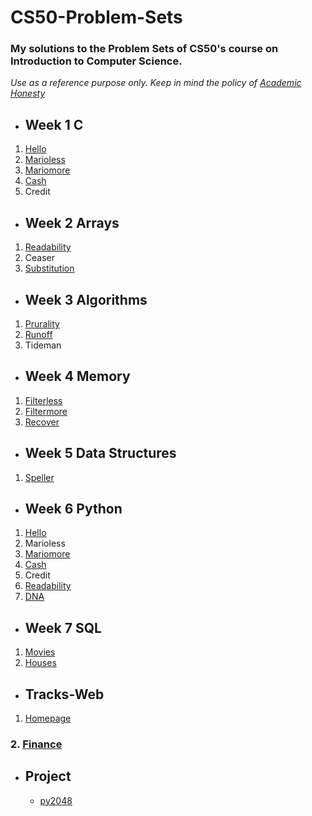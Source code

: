 # CS50-Problem-Sets
### My solutions to the Problem Sets of CS50's course on Introduction to Computer Science.
*Use as a reference purpose only. Keep in mind the policy of [Academic Honesty](https://cs50.harvard.edu/x/2020/syllabus/)*

 * ## Week 1 C
  1. [Hello](https://cs50.harvard.edu/x/2020/psets/1/hello/)
  2. [Marioless](https://cs50.harvard.edu/x/2020/psets/1/mario/less/)
  3. [Mariomore](https://cs50.harvard.edu/x/2020/psets/1/mario/more/)
  4. [Cash](https://cs50.harvard.edu/x/2020/psets/1/cash/)
  5. Credit
  
 * ## Week 2 Arrays
  1. [Readability](https://cs50.harvard.edu/x/2020/psets/2/readability/)
  2. Ceaser
  3. [Substitution](https://cs50.harvard.edu/x/2020/psets/2/substitution/)

 * ## Week 3 Algorithms
  1. [Prurality](https://cs50.harvard.edu/x/2020/psets/3/plurality/)
  2. [Runoff](https://cs50.harvard.edu/x/2020/psets/3/runoff/)
  3. Tideman
  
  * ## Week 4 Memory
  1. [Filterless](https://cs50.harvard.edu/x/2020/psets/4/filter/less/)
  2. [Filtermore](https://cs50.harvard.edu/x/2020/psets/4/filter/more/)
  3. [Recover](https://cs50.harvard.edu/x/2020/psets/4/recover/)
    
  * ## Week 5 Data Structures
  1. [Speller](https://cs50.harvard.edu/x/2020/psets/5/speller/)
    
  * ## Week 6 Python
  1. [Hello](https://cs50.harvard.edu/x/2020/psets/6/hello/)
  2. Marioless
  3. [Mariomore](https://cs50.harvard.edu/x/2020/psets/6/mario/more/)
  4. [Cash](https://cs50.harvard.edu/x/2020/psets/6/cash/)
  5. Credit
  6. [Readability](https://cs50.harvard.edu/x/2020/psets/6/readability/)
  7. [DNA](https://cs50.harvard.edu/x/2020/psets/6/dna/)
  
  * ## Week 7 SQL
  1. [Movies](https://cs50.harvard.edu/x/2020/psets/7/movies/)
  2. [Houses](https://cs50.harvard.edu/x/2020/psets/7/houses/)
  
  * ## Tracks-Web
  1. [Homepage](http://abd-01.github.io/)
  ### 2. [Finance](https://github.com/ABD-01/CS50-tracks-web-finance)
  
  * ## Project
    - [py2048](https://github.com/ABD-01/py2048)

